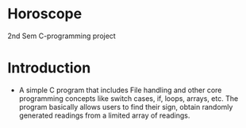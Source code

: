 # Horoscope
2nd Sem C-programming project

# Introduction
- A simple C program that includes File handling and other core programming concepts like switch cases, if, loops, arrays, etc. The program basically allows users to find their sign, obtain randomly generated readings from a limited array of readings.
